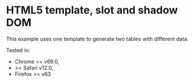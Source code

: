 # HTML5 template, slot and shadow DOM

This example uses one template to generate two tables with different data.

Tested in:

- Chrome &gt;= v69.0, 
- &gt;= Safari v12.0, 
- Firefox &gt;= v63
  